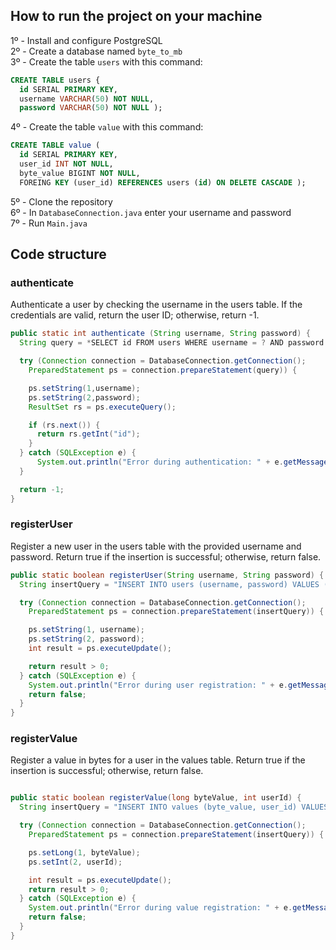 ## How to run the project on your machine

1º - Install and configure PostgreSQL <br>
2º - Create a database named ```byte_to_mb``` <br>
3º - Create the table ```users``` with this command: 
```sql
CREATE TABLE users {
  id SERIAL PRIMARY KEY,
  username VARCHAR(50) NOT NULL,
  password VARCHAR(50) NOT NULL );
```
4º - Create the table ```value``` with this command:
```sql
CREATE TABLE value (
  id SERIAL PRIMARY KEY,
  user_id INT NOT NULL,
  byte_value BIGINT NOT NULL,
  FOREING KEY (user_id) REFERENCES users (id) ON DELETE CASCADE );
```
5º - Clone the repository <br>
6º - In ```DatabaseConnection.java``` enter your username and password <br>
7º - Run ```Main.java```

## Code structure 

<h3>authenticate</h3>

Authenticate a user by checking the username in the users table. If the credentials are valid, return the user ID; otherwise, return -1.
```java
public static int authenticate (String username, String password) {
  String query = *SELECT id FROM users WHERE username = ? AND password = ?*

  try (Connection connection = DatabaseConnection.getConnection();
    PreparedStatement ps = connection.prepareStatement(query)) {

    ps.setString(1,username);
    ps.setString(2,password);
    ResultSet rs = ps.executeQuery();

    if (rs.next()) {
      return rs.getInt("id");
    }
  } catch (SQLException e) {
      System.out.println("Error during authentication: " + e.getMessage());
  }

  return -1;
}
```

<h3>registerUser</h3>

Register a new user in the users table with the provided username and password. Return true if the insertion is successful; otherwise, return false.

```java
public static boolean registerUser(String username, String password) {
  String insertQuery = "INSERT INTO users (username, password) VALUES (? , ?)";

  try (Connection connection = DatabaseConnection.getConnection();
    PreparedStatement ps = connection.prepareStatement(insertQuery)) {

    ps.setString(1, username);
    ps.setString(2, password);
    int result = ps.executeUpdate();

    return result > 0;
  } catch (SQLException e) {
    System.out.println("Error during user registration: " + e.getMessage());
    return false;
  }
}
```

<h3>registerValue</h3>

Register a value in bytes for a user in the values table. Return true if the insertion is successful; otherwise, return false.

```java

public static boolean registerValue(long byteValue, int userId) {
  String insertQuery = "INSERT INTO values (byte_value, user_id) VALUES (?, ?)";

  try (Connection connection = DatabaseConnection.getConnection();
    PreparedStatement ps = connection.prepareStatement(insertQuery)) {

    ps.setLong(1, byteValue);
    ps.setInt(2, userId);

    int result = ps.executeUpdate();
    return result > 0;
  } catch (SQLException e) {
    System.out.println("Error during value registration: " + e.getMessage());
    return false;
  }
}
```
